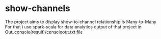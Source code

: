 # show-channels
The project aims to display show-to-channel relationship is Many-to-Many
For that i use spark-scala for data analytics
output of that project in Out_console(result)/consoleout.txt file
